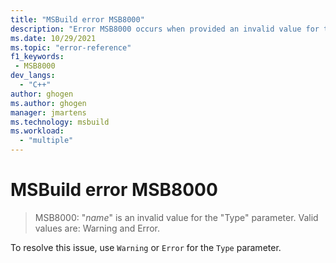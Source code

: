 ```yaml
---
title: "MSBuild error MSB8000"
description: "Error MSB8000 occurs when provided an invalid value for the Type parameter. Valid values are: Warning and Error."
ms.date: 10/29/2021
ms.topic: "error-reference"
f1_keywords:
 - MSB8000
dev_langs:
  - "C++"
author: ghogen
ms.author: ghogen
manager: jmartens
ms.technology: msbuild
ms.workload:
  - "multiple"
---
```

# MSBuild error MSB8000

> MSB8000: "*name*" is an invalid value for the "Type" parameter. Valid values are: Warning and Error.

To resolve this issue, use `Warning` or `Error` for the `Type` parameter.
